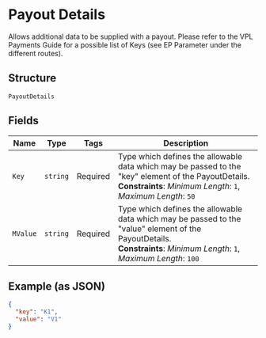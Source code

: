 
# Payout Details

Allows additional data to be supplied with a payout. Please refer to the VPL Payments Guide for a possible list of Keys (see EP Parameter under the different routes).

## Structure

`PayoutDetails`

## Fields

| Name | Type | Tags | Description |
|  --- | --- | --- | --- |
| `Key` | `string` | Required | Type which defines the allowable data which may be passed to the "key" element of the PayoutDetails.<br>**Constraints**: *Minimum Length*: `1`, *Maximum Length*: `50` |
| `MValue` | `string` | Required | Type which defines the allowable data which may be passed to the "value" element of the PayoutDetails.<br>**Constraints**: *Minimum Length*: `1`, *Maximum Length*: `100` |

## Example (as JSON)

```json
{
  "key": "K1",
  "value": "V1"
}
```

